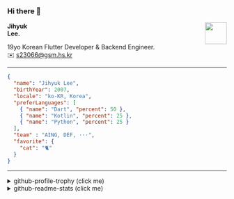 ### Hi there 👋
<img src="https://github.githubassets.com/images/mona-loading-default.gif" width="50px" align="right">
</a>

**Jihyuk\
Lee.**

19yo Korean Flutter Developer & Backend Engineer.\
✉️ <s23066@gsm.hs.kr>

---

```json
{
  "name": "Jihyuk Lee",
  "birthYear": 2007,
  "locale": "ko-KR, Korea",
  "preferLanguages": [
    { "name": "Dart", "percent": 50 },
    { "name": "Kotlin", "percent": 25 },
    { "name": "Python", "percent": 25 }
  ],
  "team" : "AING, DEF, ···",
  "favorite": {
    "cat": "🐈"
  }
}
```
---
<details>
  <summary>github-profile-trophy (click me)</summary>
  
![](https://github-profile-trophy.vercel.app/?username=withJihyuk&row=1&column=8&theme=nord)
  
</details>
<details>
  <summary>github-readme-stats (click me)</summary>
  
<!--START_SECTION:waka-->
![Code Time](http://img.shields.io/badge/Code%20Time-913%20hrs%209%20mins-blue)

![Lines of code](https://img.shields.io/badge/%EC%A0%80%EB%8A%94%20%EC%97%AC%ED%83%9C%EA%B9%8C%EC%A7%80%20-726.1%20thousand%20%EC%A4%84%EC%9D%98%20%EC%BD%94%EB%93%9C%EB%A5%BC%20%EC%9E%91%EC%84%B1%ED%96%88%EC%96%B4%EC%9A%94.-blue)

**저는 아침형 인간이에요. 🐤** 

```text
🌞 아침                     775 commits         █████░░░░░░░░░░░░░░░░░░░░   20.72 % 
🌆 낮　                     1299 commits        █████████░░░░░░░░░░░░░░░░   34.72 % 
🌃 저녁                     1327 commits        █████████░░░░░░░░░░░░░░░░   35.47 % 
🌙 밤　                     340 commits         ██░░░░░░░░░░░░░░░░░░░░░░░   09.09 % 
```


📊 **저는 이번주를 이렇게 시간을 보냈어요.** 

```text
🕑︎ Timezone: Asia/Seoul

💬 프로그래밍 언어들: 
YAML                     1 hr 22 mins        ██████████████░░░░░░░░░░░   55.75 % 
Kotlin                   1 hr 5 mins         ███████████░░░░░░░░░░░░░░   44.24 % 
Other                    0 secs              ░░░░░░░░░░░░░░░░░░░░░░░░░   00.01 % 
Markdown                 0 secs              ░░░░░░░░░░░░░░░░░░░░░░░░░   00.00 % 

🔥 에디터들: 
VS Code                  1 hr 22 mins        ██████████████░░░░░░░░░░░   55.76 % 
IntelliJ IDEA            1 hr 5 mins         ███████████░░░░░░░░░░░░░░   44.24 % 

💻 운영 체제들: 
Mac                      2 hrs 27 mins       █████████████████████████   100.00 % 
```


 Last Updated on 27/06/2025 18:52:47 UTC
<!--END_SECTION:waka-->

</details>

</div>

